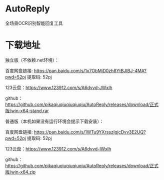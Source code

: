 # AutoReply
全场景OCR识别智能回复工具

# 下载地址

独立版（不依赖.net环境）：

百度网盘链接: https://pan.baidu.com/s/1x7ObMiD0zh8YtBJIBJ-4MA?pwd=52pj 提取码: 52pj

123云盘：https://www.123912.com/s/A6dvvd-JWxIh

github：https://github.com/pikaqiuqiuqiuqiuqiu/AutoReply/releases/download/正式版/win-x64-stand.rar

普通版（本机如果没有运行环境会提示下载安装）：

百度网盘链接: https://pan.baidu.com/s/1WTu9YXrsszIgjcDvv3E2UQ?pwd=52pj 提取码: 52pj

123云盘：https://www.123912.com/s/A6dvvd-IWxIh

github：https://github.com/pikaqiuqiuqiuqiuqiu/AutoReply/releases/download/正式版/win-x64.zip
